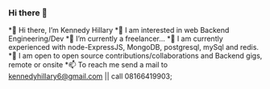 ### Hi there 👋

<!--
**kennedy7/kennedy7** is a ✨ _special_ ✨ repository because its `README.md` (this file) appears on your GitHub profile.

Here are some ideas to get you started:

- 🔭 I’m currently working on ...
- 🌱 I’m currently learning ...
- 👯 I’m looking to collaborate on ...
- 🤔 I’m looking for help with ...
- 💬 Ask me about ...
- 📫 How to reach me: ...
- 😄 Pronouns: ...
- ⚡ Fun fact: ...
-->

*👋 Hi there, I’m Kennedy Hillary
*👀 I am interested in web Backend Engineering/Dev
*🔭 I’m currently a freelancer...
*🌱 I am currently experienced with node-ExpressJS, MongoDB, postgresql, mySql and redis.
*👯 I am open to open source contributions/collaborations and Backend gigs, remote or onsite
*📫 To reach me send a mail to kennedyhillary6@gmail.com || call 08166419903;
